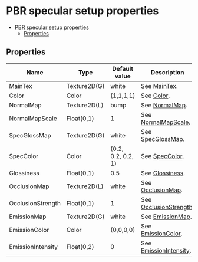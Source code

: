 # PBR specular setup properties

- [PBR specular setup properties](#pbr-specular-setup-properties)
  - [Properties](#properties)

## Properties
| Name              | Type         | Default value      | Description                                                                        |
| ----------------- | ------------ | ------------------ | ---------------------------------------------------------------------------------- |
| MainTex           | Texture2D(G) | white              | See [MainTex](../common/pbr_property_descriptions.md#maintex).                     |
| Color             | Color        | (1,1,1,1)          | See [Color](../common/pbr_property_descriptions.md#color).                         |
| NormalMap         | Texture2D(L) | bump               | See [NormalMap](../common/pbr_property_descriptions.md#normalmap).                 |
| NormalMapScale    | Float(0,1)   | 1                  | See [NormalMapScale](../common/pbr_property_descriptions.md#normalmapscale).       |
| SpecGlossMap      | Texture2D(G) | white              | See [SpecGlossMap](../common/pbr_property_descriptions.md#specglossmap).           |
| SpecColor         | Color        | (0.2, 0.2, 0.2, 1) | See [SpecColor](../common/pbr_property_descriptions.md#speccolor).                 |
| Glossiness        | Float(0,1)   | 0.5                | See [Glossiness](../common/pbr_property_descriptions.md#glossiness).               |
| OcclusionMap      | Texture2D(L) | white              | See [OcclusionMap](../common/pbr_property_descriptions.md#occlusionmap).           |
| OcclusionStrength | Float(0,1)   | 1                  | See [OcclusionStrength](../common/pbr_property_descriptions.md#occlusionstrength). |
| EmissionMap       | Texture2D(G) | white              | See [EmissionMap](../common/pbr_property_descriptions.md#emissionmap).             |
| EmissionColor     | Color        | (0,0,0,0)          | See [EmissionColor](../common/pbr_property_descriptions.md#emissioncolor).         |
| EmissionIntensity | Float(0,2)   | 0                  | See [EmissionIntensity](../common/pbr_property_descriptions.md#emissionintensity). |